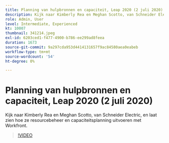 ```yaml
---
title: Planning van hulpbronnen en capaciteit, Leap 2020 (2 juli 2020)
description: Kijk naar Kimberly Rea en Meghan Scotto, van Schneider Electric, en laat zien hoe ze resourcebeheer en capaciteitsplanning uitvoeren met Workfront.
role: Admin, User
level: Intermediate, Experienced
kt: 10007
thumbnail: 341214.jpeg
exl-id: 6203ced1-f477-4900-b786-ee299ad8feea
duration: 1673
source-git-commit: 9a297cda953d4414131657f9ac84580aea0eabeb
workflow-type: tm+mt
source-wordcount: '54'
ht-degree: 0%

---
```


# Planning van hulpbronnen en capaciteit, Leap 2020 (2 juli 2020)

Kijk naar Kimberly Rea en Meghan Scotto, van Schneider Electric, en laat zien hoe ze resourcebeheer en capaciteitsplanning uitvoeren met Workfront.

>[!VIDEO](https://video.tv.adobe.com/v/341214/?quality=12&learn=on)
